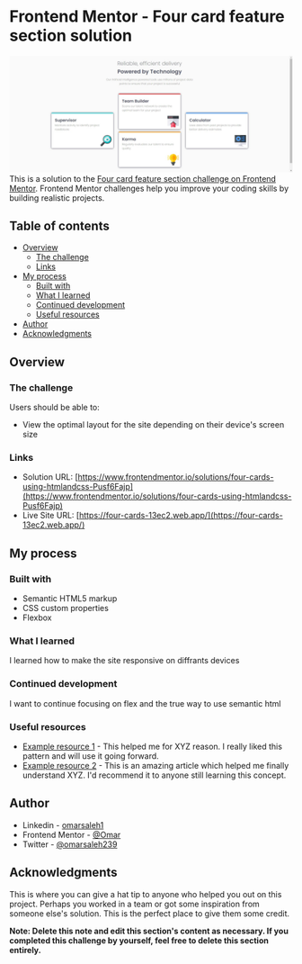 # Frontend Mentor - Four card feature section solution
![image](screenshot.png)
This is a solution to the [Four card feature section challenge on Frontend Mentor](https://www.frontendmentor.io/challenges/four-card-feature-section-weK1eFYK). Frontend Mentor challenges help you improve your coding skills by building realistic projects. 

## Table of contents

- [Overview](#overview)
  - [The challenge](#the-challenge)
  - [Links](#links)
- [My process](#my-process)
  - [Built with](#built-with)
  - [What I learned](#what-i-learned)
  - [Continued development](#continued-development)
  - [Useful resources](#useful-resources)
- [Author](#author)
- [Acknowledgments](#acknowledgments)

## Overview

### The challenge

Users should be able to:

- View the optimal layout for the site depending on their device's screen size


### Links

- Solution URL: [https://www.frontendmentor.io/solutions/four-cards-using-htmlandcss-Pusf6Fajp](https://www.frontendmentor.io/solutions/four-cards-using-htmlandcss-Pusf6Fajp)
- Live Site URL: [https://four-cards-13ec2.web.app/](https://four-cards-13ec2.web.app/)

## My process

### Built with

- Semantic HTML5 markup
- CSS custom properties
- Flexbox

### What I learned

I learned how to make the site responsive on diffrants devices

### Continued development

I want to continue focusing on flex and the true way to use semantic html

### Useful resources

- [Example resource 1](https://www.example.com) - This helped me for XYZ reason. I really liked this pattern and will use it going forward.
- [Example resource 2](https://www.example.com) - This is an amazing article which helped me finally understand XYZ. I'd recommend it to anyone still learning this concept.

## Author

- Linkedin - [omarsaleh1](https://linkedin.com/in/omarsaleh1)
- Frontend Mentor - [@Omar](https://www.frontendmentor.io/profile/omarsaleh1)
- Twitter - [@omarsaleh239](https://www.twitter.com/omarsaleh239)

## Acknowledgments

This is where you can give a hat tip to anyone who helped you out on this project. Perhaps you worked in a team or got some inspiration from someone else's solution. This is the perfect place to give them some credit.

**Note: Delete this note and edit this section's content as necessary. If you completed this challenge by yourself, feel free to delete this section entirely.**
